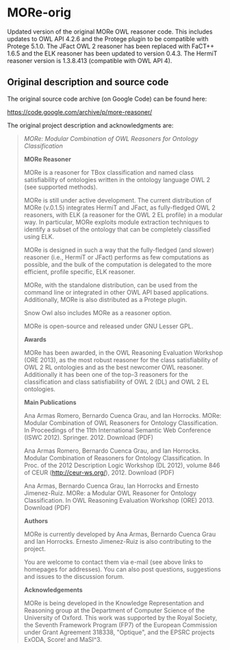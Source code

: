 # MORe-orig
Updated version of the original MORe OWL reasoner code.  This includes updates to OWL API 4.2.6 and the Protege plugin to be compatible with Protege 5.1.0.  The JFact OWL 2 reasoner has been replaced with FaCT++ 1.6.5 and the ELK reasoner has been updated to version 0.4.3.  The HermiT reasoner version is 1.3.8.413 (compatible with OWL API 4). 

## Original description and source code

The original source code archive (on Google Code) can be found here:

https://code.google.com/archive/p/more-reasoner/

The original project description and acknowledgments are:

>*MORe: Modular Combination of OWL Reasoners for Ontology Classification*
>
>**MORe Reasoner**
>
>MORe is a reasoner for TBox classification and named class satisfiability of ontologies written in the ontology language OWL 2 (see supported methods).
>
>MORe is still under active development. The current distribution of MORe (v.0.1.5) integrates HermiT and JFact, as fully-fledged OWL 2 reasoners, with ELK (a reasoner for the OWL 2 EL profile) in a modular way. In particular, MORe exploits module extraction techniques to identify a subset of the ontology that can be completely classified using ELK.
>
>MORe is designed in such a way that the fully-fledged (and slower) reasoner (i.e., HermiT or JFact) performs as few computations as possible, and the bulk of the computation is delegated to the more efficient, profile specific, ELK reasoner.
>
>MORe, with the standalone distribution, can be used from the command line or integrated in other OWL API based applications. Additionally, MORe is also distributed as a Protege plugin.
>
>Snow Owl also includes MORe as a reasoner option.
>
>MORe is open-source and released under GNU Lesser GPL.
>
>**Awards**
>
>MORe has been awarded, in the OWL Reasoning Evaluation Workshop (ORE 2013), as the most robust reasoner for the class satisfiability of OWL 2 RL ontologies and as the best newcomer OWL reasoner. Additionally it has been one of the top-3 reasoners for the classification and class satisfiability of OWL 2 (DL) and OWL 2 EL ontologies.
>
>**Main Publications**
>
>Ana Armas Romero, Bernardo Cuenca Grau, and Ian Horrocks. MORe: Modular Combination of OWL Reasoners for Ontology Classification. In Proceedings of the 11th International Semantic Web Conference (ISWC 2012). Springer. 2012. Download (PDF)
>
>Ana Armas Romero, Bernardo Cuenca Grau, and Ian Horrocks. Modular Combination of Reasoners for Ontology Classification. In Proc. of the 2012 Description Logic Workshop (DL 2012), volume 846 of CEUR (http://ceur-ws.org/), 2012. Download (PDF)
>
>Ana Armas, Bernardo Cuenca Grau, Ian Horrocks and Ernesto Jimenez-Ruiz. MORe: a Modular OWL Reasoner for Ontology Classification. In OWL Reasoning Evaluation Workshop (ORE) 2013. Download (PDF)
>
>**Authors**
>
>MORe is currently developed by Ana Armas, Bernardo Cuenca Grau and Ian Horrocks. Ernesto Jimenez-Ruiz is also contributing to the project.
>
>You are welcome to contact them via e-mail (see above links to homepages for addresses). You can also post questions, suggestions and issues to the discussion forum.
>
>**Acknowledgements**
>
>MORe is being developed in the Knowledge Representation and Reasoning group at the Department of Computer Science of the University of Oxford. This work was supported by the Royal Society, the Seventh Framework Program (FP7) of the European Commission under Grant Agreement 318338, "Optique", and the EPSRC projects ExODA, Score! and MaSI^3.
